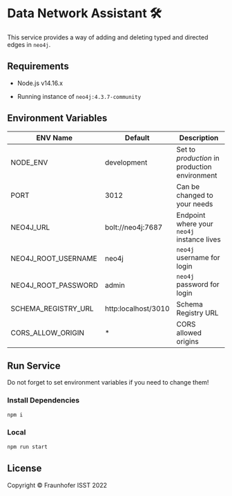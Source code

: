 # Data Network Assistant 🛠️

This service provides a way of adding and deleting typed and directed edges in `neo4j`.

## Requirements

+ Node.js v14.16.x

+ Running instance of `neo4j:4.3.7-community`

## Environment Variables

| ENV Name            | Default             | Description                                   |
|---------------------|---------------------|-----------------------------------------------|
| NODE_ENV            | development         | Set to *production* in production environment |
| PORT                | 3012                | Can be changed to your needs                  |
| NEO4J_URL           | bolt://neo4j:7687   | Endpoint where your `neo4j` instance lives    |
| NEO4J_ROOT_USERNAME | neo4j               | `neo4j` username for login                    |
| NEO4J_ROOT_PASSWORD | admin               | `neo4j` password for login                    |
| SCHEMA_REGISTRY_URL | http:localhost/3010 | Schema Registry URL                           |
| CORS_ALLOW_ORIGIN   | *                   | CORS allowed origins                          |

## Run Service

Do not forget to set environment variables if you need to change them!

### Install Dependencies

```sh
npm i
```

### Local

```sh
npm run start
```

## License

Copyright © Fraunhofer ISST 2022
